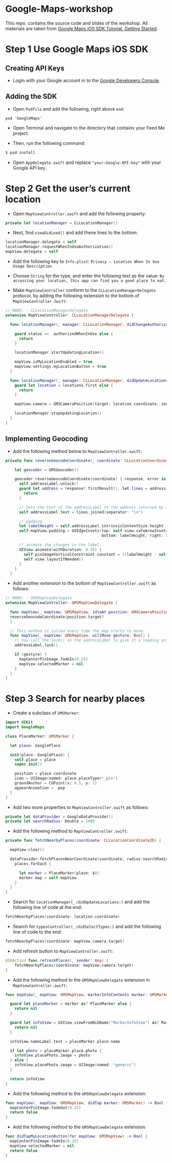 # Google-Maps-workshop
This repo. contains the source code and slides of the workshop. All materials are taken from [Google Maps iOS SDK Tutorial: Getting Started](https://www.raywenderlich.com/197-google-maps-ios-sdk-tutorial-getting-started).

# Step 1 Use Google Maps iOS SDK
## Creating API Keys
- Login with your Google account in to the [Google Developers Console](https://console.developers.google.com/).

## Adding the SDK
- Open `Podfile` and add the following, right above `end`:

`pod 'GoogleMaps'`

- Open Terminal and navigate to the directory that contains your Feed Me project.

- Then, run the following command:

```bash
$ pod install
```

- Open `AppDelegate.swift` and replace `"your-Google-API-key"` with your Google API key.

# Step 2 Get the user’s current location
- Open `MapViewController.swift` and add the following property:
```swift
private let locationManager = CLLocationManager()
```

- Next, find `viewDidLoad()` and add these lines to the bottom:
```swift
locationManager.delegate = self
locationManager.requestWhenInUseAuthorization()
mapView.delegate = self
```

- Add the following key to `Info.plist`:
`Privacy – Location When In Use Usage Description`

- Choose `String` for the type, and enter the following text as the value:
`By accessing your location, this app can find you a good place to eat.`

- Make `MapViewController` conform to the `CLLocationManagerDelegate` protocol, by adding the following extension to the bottom of `MapViewController.Swift`:
```swift
// MARK: - CLLocationManagerDelegate
extension MapViewController: CLLocationManagerDelegate {

  func locationManager(_ manager: CLLocationManager, didChangeAuthorization status: CLAuthorizationStatus) {

    guard status == .authorizedWhenInUse else {
      return
    }

    locationManager.startUpdatingLocation()

    mapView.isMyLocationEnabled = true
    mapView.settings.myLocationButton = true
  }

  func locationManager(_ manager: CLLocationManager, didUpdateLocations locations: [CLLocation]) {
    guard let location = locations.first else {
      return
    }

    mapView.camera = GMSCameraPosition(target: location.coordinate, zoom: 15, bearing: 0, viewingAngle: 0)

    locationManager.stopUpdatingLocation()
  }
}
```

## Implementing Geocoding
- Add the following method below to `MapViewController.swift`:
```swift
private func reverseGeocodeCoordinate(_ coordinate: CLLocationCoordinate2D) {

    let geocoder = GMSGeocoder()

    geocoder.reverseGeocodeCoordinate(coordinate) { response, error in
      self.addressLabel.unlock()
      guard let address = response?.firstResult(), let lines = address.lines else {
        return
      }

      // Sets the text of the addressLabel to the address returned by the geocoder.
      self.addressLabel.text = lines.joined(separator: "\n")

      // padding
      let labelHeight = self.addressLabel.intrinsicContentSize.height
      self.mapView.padding = UIEdgeInsets(top: self.view.safeAreaInsets.top, left: 0,
                                          bottom: labelHeight, right: 0)

      // animate the changes in the label.
      UIView.animate(withDuration: 0.25) {
        self.pinImageVerticalConstraint.constant = ((labelHeight - self.view.safeAreaInsets.top) * 0.5)
        self.view.layoutIfNeeded()
      }
    }
  }
```
- Add another extension to the bottom of `MapViewController.swift` as follows:
```swift
// MARK: - GMSMapViewDelegate
extension MapViewController: GMSMapViewDelegate {

  func mapView(_ mapView: GMSMapView, idleAt position: GMSCameraPosition) {
  reverseGeocodeCoordinate(position.target)
  }

  // This method is called every time the map starts to move.
  func mapView(_ mapView: GMSMapView, willMove gesture: Bool) {
    // You call the lock() on the addressLabel to give it a loading animation.
    addressLabel.lock()

    if (gesture) {
      mapCenterPinImage.fadeIn(0.25)
      mapView.selectedMarker = nil
    }
  }
}
```

# Step 3 Search for nearby places
- Create a subclass of `GMSMarker`:
```swift
import UIKit
import GoogleMaps

class PlaceMarker: GMSMarker {

  let place: GooglePlace

  init(place: GooglePlace) {
    self.place = place
    super.init()

    position = place.coordinate
    icon = UIImage(named: place.placeType+"_pin")
    groundAnchor = CGPoint(x: 0.5, y: 1)
    appearAnimation = .pop
  }
}
```

- Add two more properties to `MapViewController.swift` as follows:
```swift
private let dataProvider = GoogleDataProvider()
private let searchRadius: Double = 1000
```

- Add the following method to `MapViewController.swift`:
```swift
private func fetchNearbyPlaces(coordinate: CLLocationCoordinate2D) {

  mapView.clear()

  dataProvider.fetchPlacesNearCoordinate(coordinate, radius:searchRadius, types: searchedTypes) { places in
    places.forEach {

      let marker = PlaceMarker(place: $0)
      marker.map = self.mapView
    }
  }
}
```

- Search for `locationManager(_:didUpdateLocations:)` and add the following line of code at the end:
```swift
fetchNearbyPlaces(coordinate: location.coordinate)
```

- Search for `typesController(_:didSelectTypes:)` and add the following line of code to the end:
```swift
fetchNearbyPlaces(coordinate: mapView.camera.target)
```

- Add refresh button to `MapViewController.swift`:
```swift
@IBAction func refreshPlaces(_ sender: Any) {
    fetchNearbyPlaces(coordinate: mapView.camera.target)
}
```

- Add the following method to the `GMSMapViewDelegate` extension in `MapViewController.swift`:
```swift
func mapView(_ mapView: GMSMapView, markerInfoContents marker: GMSMarker) -> UIView? {

  guard let placeMarker = marker as? PlaceMarker else {
    return nil
  }

  guard let infoView = UIView.viewFromNibName("MarkerInfoView") as? MarkerInfoView else {
    return nil
  }

  infoView.nameLabel.text = placeMarker.place.name

  if let photo = placeMarker.place.photo {
    infoView.placePhoto.image = photo
  } else {
    infoView.placePhoto.image = UIImage(named: "generic")
  }

  return infoView
}
```

- Add the following method to the `GMSMapViewDelegate` extension:
```swift
func mapView(_ mapView: GMSMapView, didTap marker: GMSMarker) -> Bool {
  mapCenterPinImage.fadeOut(0.25)
  return false
}
```

- Add the following method to the `GMSMapViewDelegate` extension:
```swift
func didTapMyLocationButton(for mapView: GMSMapView) -> Bool {
  mapCenterPinImage.fadeIn(0.25)
  mapView.selectedMarker = nil
  return false
}
```
